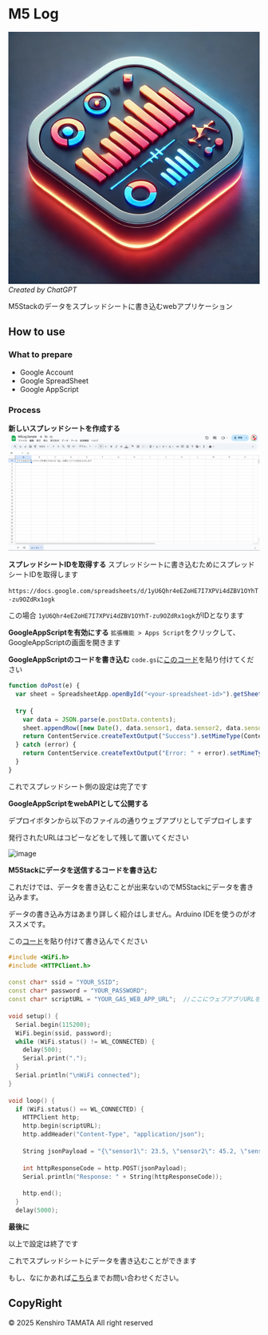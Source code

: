 # M5 Log
![M5Logアイコン](./image/m5log.webp)
*Created by ChatGPT*

M5Stackのデータをスプレッドシートに書き込むwebアプリケーション

## How to use
### What to prepare
 - Google Account
 - Google SpreadSheet
 - Google AppScript

### Process
**新しいスプレッドシートを作成する**
![image](./image/newSpreadsheet.png)

**スプレッドシートIDを取得する**
スプレッドシートに書き込むためにスプレッドシートIDを取得します

``https://docs.google.com/spreadsheets/d/1yU6Qhr4eEZoHE7I7XPVi4dZBV1OYhT-zu9OZdRx1ogk``

この場合 ``1yU6Qhr4eEZoHE7I7XPVi4dZBV1OYhT-zu9OZdRx1ogk``がIDとなります

**GoogleAppScriptを有効にする**
``拡張機能 > Apps Script``をクリックして、GoogleAppScriptの画面を開きます

**GoogleAppScriptのコードを書き込む**
``code.gs``に[このコード](/code.gs)を貼り付けてください
```js
function doPost(e) {
  var sheet = SpreadsheetApp.openById("<your-spreadsheet-id>").getSheetByName("<your-sheet-name>");
  
  try {
    var data = JSON.parse(e.postData.contents); 
    sheet.appendRow([new Date(), data.sensor1, data.sensor2, data.sensor3]);
    return ContentService.createTextOutput("Success").setMimeType(ContentService.MimeType.TEXT);
  } catch (error) {
    return ContentService.createTextOutput("Error: " + error).setMimeType(ContentService.MimeType.TEXT);
  }
}

```
これでスプレッドシート側の設定は完了です

**GoogleAppScriptをwebAPIとして公開する**

デプロイボタンから以下のファイルの通りウェブアプリとしてデプロイします

発行されたURLはコピーなどをして残して置いてください

![image](https://i.gyazo.com/860cba58fbbd8ff6f223fd2770d746c6.png)

**M5Stackにデータを送信するコードを書き込む**

これだけでは、データを書き込むことが出来ないのでM5Stackにデータを書き込みます。

データの書き込み方はあまり詳しく紹介はしません。Arduino IDEを使うのがオススメです。

この[コード](/send.cpp)を貼り付けて書き込んでください
```cpp
#include <WiFi.h>
#include <HTTPClient.h>

const char* ssid = "YOUR_SSID";
const char* password = "YOUR_PASSWORD";
const char* scriptURL = "YOUR_GAS_WEB_APP_URL";  //ここにウェブアプリURLを入力してください

void setup() {
  Serial.begin(115200);
  WiFi.begin(ssid, password);
  while (WiFi.status() != WL_CONNECTED) {
    delay(500);
    Serial.print(".");
  }
  Serial.println("\nWiFi connected");
}

void loop() {
  if (WiFi.status() == WL_CONNECTED) {
    HTTPClient http;
    http.begin(scriptURL);
    http.addHeader("Content-Type", "application/json");

    String jsonPayload = "{\"sensor1\": 23.5, \"sensor2\": 45.2, \"sensor3\": 78.9}";
    
    int httpResponseCode = http.POST(jsonPayload);
    Serial.println("Response: " + String(httpResponseCode));

    http.end();
  }
  delay(5000); 
```

**最後に**

以上で設定は終了です

これでスプレッドシートにデータを書き込むことができます

もし、なにかあれば[こちら](https://kemg-b9e0e.web.app/contact/)までお問い合わせください。

## CopyRight
&copy; 2025 Kenshiro TAMATA All right reserved